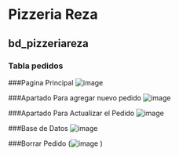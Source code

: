 # Pizzeria Reza

## bd_pizzeriareza

### Tabla pedidos

###Pagina Principal 
![image](https://github.com/HectorRezaRamirez18/pizzeriaCrudRz/assets/143548137/45c3e849-745b-4c68-930b-5703a8c15d1a)

###Apartado Para agregar nuevo pedido
![image](https://github.com/HectorRezaRamirez18/pizzeriaCrudRz/assets/143548137/8020d492-ce97-4e55-8081-28159f3d1d82)

###Apartado Para Actualizar el Pedido
![image](https://github.com/HectorRezaRamirez18/pizzeriaCrudRz/assets/143548137/b45a46e0-f80d-4359-8aca-dc4fcd1c51e0)

###Base de Datos
![image](https://github.com/HectorRezaRamirez18/pizzeriaCrudRz/assets/143548137/7138c038-eb99-4119-a552-0ce6065cb68f)

###Borrar Pedido
(![image](https://github.com/HectorRezaRamirez18/pizzeriaCrudRz/assets/143548137/367ac8e0-1133-4b7a-be8c-dc9b517e6298)
)
